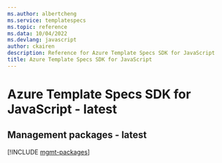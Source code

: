 ```yaml
---
ms.author: albertcheng
ms.service: templatespecs
ms.topic: reference
ms.data: 10/04/2022
ms.devlang: javascript
author: ckairen
description: Reference for Azure Template Specs SDK for JavaScript
title: Azure Template Specs SDK for JavaScript
---
```

# Azure Template Specs SDK for JavaScript - latest

## Management packages - latest
[!INCLUDE [mgmt-packages](template-specs-mgmt-index.md)]